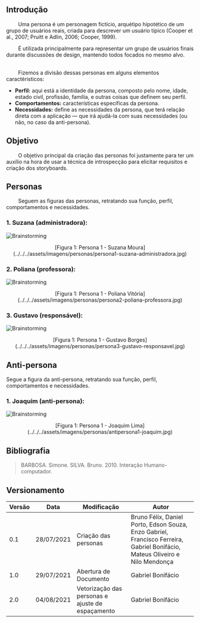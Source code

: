 ## Introdução
&emsp;&emsp;
Uma persona é um personagem fictício, arquétipo hipotético de um grupo de usuários reais, criada para descrever um usuário típico (Cooper et al., 2007; Pruitt e Adlin, 2006; Cooper, 1999).
&emsp;&emsp;

&emsp;&emsp;
É utilizada principalmente para representar um grupo de usuários finais durante discussões de design, mantendo todos focados no mesmo alvo.
&emsp;&emsp;

&emsp;&emsp;
Fizemos a divisão dessas personas em alguns elementos caractéristicos:
&emsp;&emsp;

- **Perfil:** aqui está a identidade da persona, composto pelo nome, idade, estado civil, profissão, família, e outras coisas que definem seu perfil.
- **Comportamentos:** características específicas da persona. 
- **Necessidades:** define as necessidades da persona, que terá relação direta com a aplicação — que irá ajudá-la com suas necessidades (ou não, no caso da anti-persona).
&emsp;&emsp;
## Objetivo
&emsp;&emsp;
O objetivo principal da criação das personas foi justamente para ter um auxílio na hora de usar a técnica de introspecção para elicitar requisitos e criação dos storyboards.

## Personas
&emsp;&emsp;
Seguem as figuras das personas, retratando sua função, perfil, comportamentos e necessidades. 
&emsp;&emsp;
### 1. Suzana (administradora):
![Brainstorming](../../../assets/imagens/personas/persona1-suzana-administradora.jpg)
<center>[Figura 1: Persona 1 - Suzana Moura](../../../assets/imagens/personas/persona1-suzana-administradora.jpg)</center>

### 2. Poliana (professora):

![Brainstorming](../../../assets/imagens/personas/persona2-poliana-professora.jpg)
<center>[Figura 1: Persona 1 - Poliana Vitória](../../../assets/imagens/personas/persona2-poliana-professora.jpg)</center>

### 3. Gustavo (responsável):

![Brainstorming](../../../assets/imagens/personas/persona3-gustavo-responsavel.jpg)
<center>[Figura 1: Persona 1 - Gustavo Borges](../../../assets/imagens/personas/persona3-gustavo-responsavel.jpg)</center>

## Anti-persona
Segue a figura da anti-persona, retratando sua função, perfil, comportamentos e necessidades. 

### 1. Joaquim (anti-persona):

![Brainstorming](../../../assets/imagens/personas/antipersona1-joaquim.jpg)
<center>[Figura 1: Persona 1 - Joaquim Lima](../../../assets/imagens/personas/antipersona1-joaquim.jpg)</center>


## Bibliografia

> BARBOSA. Simone. SILVA. Bruno. 2010. Interação Humano-computador.

## Versionamento
| Versão | Data | Modificação | Autor |
|--|--|--|--|
|0.1|28/07/2021| Criação das personas | Bruno Félix, Daniel Porto, Edson Souza, Enzo Gabriel, Francisco Ferreira, Gabriel Bonifácio, Mateus Oliveiro e Nilo Mendonça |
|1.0|29/07/2021| Abertura de Documento | Gabriel Bonifácio |
|2.0|04/08/2021| Vetorização das personas e ajuste de espaçamento | Gabriel Bonifácio |
